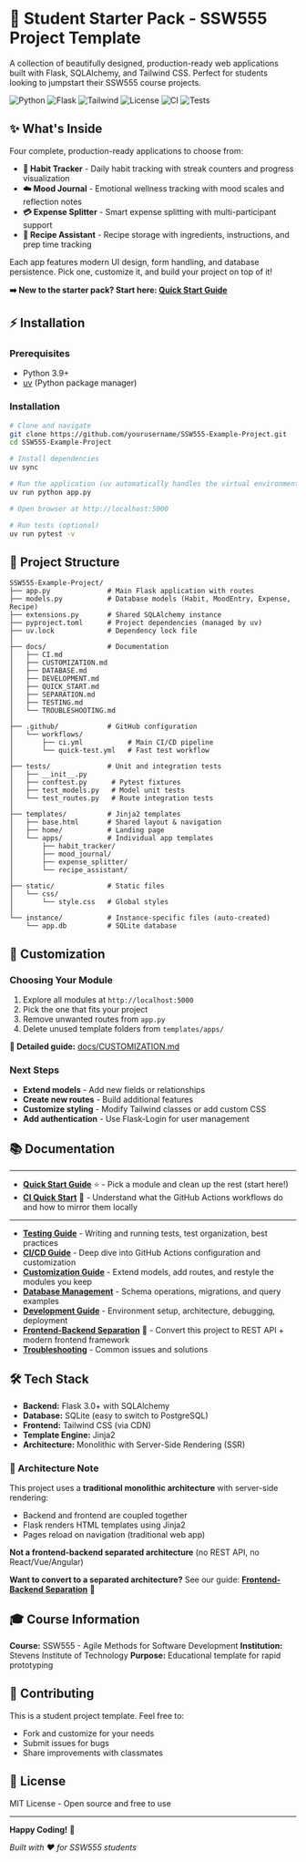# 🚀 Student Starter Pack - SSW555 Project Template

A collection of beautifully designed, production-ready web applications built with Flask, SQLAlchemy, and Tailwind CSS. Perfect for students looking to jumpstart their SSW555 course projects.

![Python](https://img.shields.io/badge/Python-3.9+-blue.svg)
![Flask](https://img.shields.io/badge/Flask-3.0+-green.svg)
![Tailwind](https://img.shields.io/badge/Tailwind_CSS-3.0-38B2AC.svg)
![License](https://img.shields.io/badge/license-MIT-brightgreen.svg)
![CI](https://github.com/yourusername/SSW555-Example-Project/workflows/CI/badge.svg)
![Tests](https://github.com/yourusername/SSW555-Example-Project/workflows/Quick%20Test/badge.svg)

## ✨ What's Inside

Four complete, production-ready applications to choose from:

- **🌱 Habit Tracker** - Daily habit tracking with streak counters and progress visualization
- **☁️ Mood Journal** - Emotional wellness tracking with mood scales and reflection notes
- **💳 Expense Splitter** - Smart expense splitting with multi-participant support
- **🍳 Recipe Assistant** - Recipe storage with ingredients, instructions, and prep time tracking

Each app features modern UI design, form handling, and database persistence. Pick one, customize it, and build your project on top of it!

**➡️ New to the starter pack? Start here: [Quick Start Guide](docs/QUICK_START.md)**

## ⚡ Installation

### Prerequisites

- Python 3.9+
- [uv](https://github.com/astral-sh/uv) (Python package manager)

### Installation

```bash
# Clone and navigate
git clone https://github.com/yourusername/SSW555-Example-Project.git
cd SSW555-Example-Project

# Install dependencies
uv sync

# Run the application (uv automatically handles the virtual environment)
uv run python app.py

# Open browser at http://localhost:5000

# Run tests (optional)
uv run pytest -v
```

## 📁 Project Structure

```
SSW555-Example-Project/
├── app.py              # Main Flask application with routes
├── models.py           # Database models (Habit, MoodEntry, Expense, Recipe)
├── extensions.py       # Shared SQLAlchemy instance
├── pyproject.toml      # Project dependencies (managed by uv)
├── uv.lock             # Dependency lock file
│
├── docs/               # Documentation
│   ├── CI.md
│   ├── CUSTOMIZATION.md
│   ├── DATABASE.md
│   ├── DEVELOPMENT.md
│   ├── QUICK_START.md
│   ├── SEPARATION.md
│   ├── TESTING.md
│   └── TROUBLESHOOTING.md
│
├── .github/            # GitHub configuration
│   └── workflows/
│       ├── ci.yml           # Main CI/CD pipeline
│       └── quick-test.yml   # Fast test workflow
│
├── tests/              # Unit and integration tests
│   ├── __init__.py
│   ├── conftest.py      # Pytest fixtures
│   ├── test_models.py   # Model unit tests
│   └── test_routes.py   # Route integration tests
│
├── templates/          # Jinja2 templates
│   ├── base.html       # Shared layout & navigation
│   ├── home/           # Landing page
│   └── apps/           # Individual app templates
│       ├── habit_tracker/
│       ├── mood_journal/
│       ├── expense_splitter/
│       └── recipe_assistant/
│
├── static/             # Static files
│   └── css/
│       └── style.css   # Global styles
│
└── instance/           # Instance-specific files (auto-created)
    └── app.db          # SQLite database
```

## 🎨 Customization

### Choosing Your Module

1. Explore all modules at `http://localhost:5000`
2. Pick the one that fits your project
3. Remove unwanted routes from `app.py`
4. Delete unused template folders from `templates/apps/`

**📖 Detailed guide:** [docs/CUSTOMIZATION.md](docs/CUSTOMIZATION.md)

### Next Steps

- **Extend models** - Add new fields or relationships
- **Create new routes** - Build additional features
- **Customize styling** - Modify Tailwind classes or add custom CSS
- **Add authentication** - Use Flask-Login for user management

## 📚 Documentation
-----
- **[Quick Start Guide](docs/QUICK_START.md)** ⭐ - Pick a module and clean up the rest (start here!)
- **[CI Quick Start](CI_QUICKSTART.md)** 🚦 - Understand what the GitHub Actions workflows do and how to mirror them locally
-----
- **[Testing Guide](docs/TESTING.md)** - Writing and running tests, test organization, best practices
- **[CI/CD Guide](docs/CI.md)** - Deep dive into GitHub Actions configuration and customization
- **[Customization Guide](docs/CUSTOMIZATION.md)** - Extend models, add routes, and restyle the modules you keep
- **[Database Management](docs/DATABASE.md)** - Schema operations, migrations, and query examples
- **[Development Guide](docs/DEVELOPMENT.md)** - Environment setup, architecture, debugging, deployment
- **[Frontend-Backend Separation](docs/SEPARATION.md)** 🔄 - Convert this project to REST API + modern frontend framework
- **[Troubleshooting](docs/TROUBLESHOOTING.md)** - Common issues and solutions

## 🛠️ Tech Stack

- **Backend:** Flask 3.0+ with SQLAlchemy
- **Database:** SQLite (easy to switch to PostgreSQL)
- **Frontend:** Tailwind CSS (via CDN)
- **Template Engine:** Jinja2
- **Architecture:** Monolithic with Server-Side Rendering (SSR)

### 📐 Architecture Note

This project uses a **traditional monolithic architecture** with server-side rendering:
- Backend and frontend are coupled together
- Flask renders HTML templates using Jinja2
- Pages reload on navigation (traditional web app)

**Not a frontend-backend separated architecture** (no REST API, no React/Vue/Angular)

**Want to convert to a separated architecture?** See our guide: **[Frontend-Backend Separation](docs/SEPARATION.md)** 🔄

## 🎓 Course Information

**Course:** SSW555 - Agile Methods for Software Development
**Institution:** Stevens Institute of Technology
**Purpose:** Educational template for rapid prototyping

## 🤝 Contributing

This is a student project template. Feel free to:
- Fork and customize for your needs
- Submit issues for bugs
- Share improvements with classmates

## 📝 License

MIT License - Open source and free to use

---

**Happy Coding!** 🎉

*Built with ❤️ for SSW555 students*
